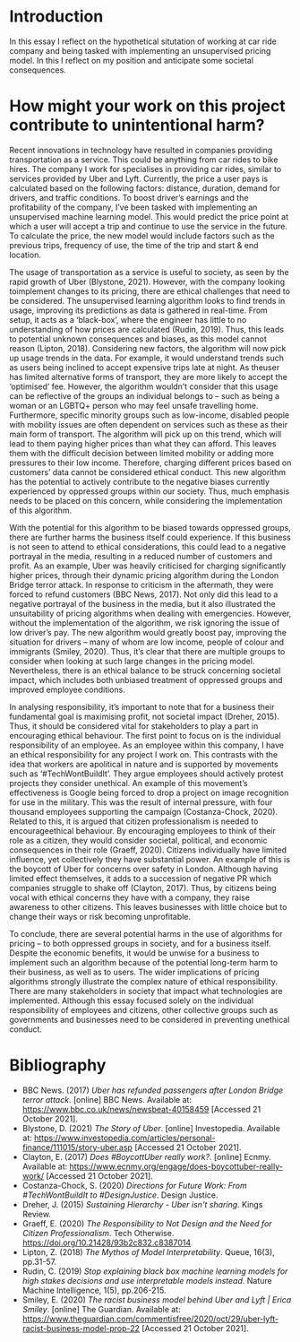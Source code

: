 
# Introduction
In this essay I reflect on the hypothetical situtation of working at car ride company and being tasked with implementing an unsupervised pricing model. In this I reflect on my position and anticipate some societal consequences.

# How might your work on this project contribute to unintentional harm?

Recent innovations in technology have resulted in companies providing transportation as a service. This could be anything from car rides to bike hires. The company I work for specialises in providing car rides, similar to services provided by Uber and Lyft. Currently, the price a user pays is calculated based on the following factors: distance, duration, demand for drivers, and traffic conditions. To boost driver’s earnings and the profitability of the company, I’ve been tasked with implementing an unsupervised machine learning model. This would predict the price point at which a user will accept 
a trip and continue to use the service in the future. To calculate the price, the new model would include factors such as the previous trips, frequency of use, the time of the trip and start & end location.


The usage of transportation as a service is useful to society, as seen by the rapid growth of Uber (Blystone, 2021). However, with the company looking toimplement changes to its pricing, there are ethical challenges that need to be considered. The unsupervised learning algorithm looks to find trends in usage, improving its predictions as data is gathered in real-time. From setup, it acts as a ‘black-box’, where the engineer has little to no understanding of how prices are calculated (Rudin, 2019). Thus, this leads to potential unknown consequences and biases, as this model cannot reason (Lipton, 2018). Considering new factors, the algorithm will now pick up usage trends in the data. For example, it would understand trends such as users being inclined to accept expensive trips late at night. As theuser has limited alternative forms of transport, they are more likely to accept the ‘optimised’ fee. However, the algorithm wouldn’t consider that this usage can be reflective of the groups an individual belongs to – such as being a woman or an LGBTQ+ person who may feel unsafe travelling home. Furthermore, specific minority groups such as low-income, disabled people with mobility issues are often dependent on services such as these as their main form of transport. The 
algorithm will pick up on this trend, which will lead to them paying higher prices than what they can afford. This leaves them with the difficult decision between limited mobility or adding more pressures to their low income. Therefore, charging different prices based on customers’ data cannot be considered ethical conduct. This new algorithm has the potential to actively contribute to the negative biases currently experienced by oppressed groups within our society. Thus, much emphasis needs to be placed on this concern, while considering the implementation of this algorithm.

With the potential for this algorithm to be biased towards oppressed groups, there are further harms the business itself could experience. If this business is not seen to attend to ethical considerations, this could lead to a negative portrayal in the media, resulting in a reduced number of customers and profit. As an example, Uber was heavily criticised for charging significantly higher prices, through their dynamic pricing algorithm during the London Bridge terror attack. In response to criticism in the aftermath, they were forced to refund customers (BBC News, 2017). Not only did this lead to a negative portrayal of the business in the media, but it also illustrated the unsuitability of pricing algorithms when dealing with emergencies. However, without the implementation of the algorithm, we risk ignoring the issue of low driver’s pay. The new algorithm would greatly boost pay, improving the situation for drivers – many of whom are low income, people of colour and immigrants (Smiley, 2020). Thus, it’s clear that there are multiple groups to consider when looking at such large changes in the pricing model. Nevertheless, there is an ethical balance to be struck concerning societal impact, which includes both unbiased treatment of oppressed groups and improved employee conditions.


In analysing responsibility, it’s important to note that for a business their fundamental goal is maximising profit, not societal impact (Dreher, 2015). Thus, it should be considered vital for stakeholders to play a part in encouraging ethical behaviour. The first point to focus on is the individual responsibility of an employee. As an employee within this company, I have an ethical responsibility for any project I work on. This contrasts with the idea that workers are apolitical in nature and is supported by movements such as ‘#TechWontBuildIt’. They argue employees should actively protest projects they consider unethical. An example of this movement’s effectiveness is Google being forced to drop a project on image recognition for use in the military. This was the result of internal pressure, with four thousand employees supporting the campaign (Costanza-Chock, 2020). Related to this, it is argued that citizen professionalism is needed to encourageethical behaviour. By encouraging employees to think of their role as a citizen, they would consider societal, political, and economic consequences in their role (Graeff, 2020). Citizens individually have limited influence, yet collectively they have substantial power. An example of this is the boycott of Uber for concerns over safety in London. Although having limited effect themselves, it adds to a succession of negative PR which companies struggle to shake off (Clayton, 2017). Thus, by citizens being vocal with ethical concerns they have with a company, they raise awareness to other citizens. This leaves businesses with little choice but to change their ways or risk becoming unprofitable.

To conclude, there are several potential harms in the use of algorithms for pricing – to both 
oppressed groups in society, and for a business itself. Despite the economic benefits, it would be 
unwise for a business to implement such an algorithm because of the potential long-term harm to 
their business, as well as to users. The wider implications of pricing algorithms strongly illustrate the 
complex nature of ethical responsibility. There are many stakeholders in society that impact what 
technologies are implemented. Although this essay focused solely on the individual responsibility of 
employees and citizens, other collective groups such as governments and businesses need to be 
considered in preventing unethical conduct.


# Bibliography
- BBC News. (2017) *Uber has refunded passengers after London Bridge terror attack*. [online] BBC News. Available at: <https://www.bbc.co.uk/news/newsbeat-40158459> [Accessed 21 October 2021].
- Blystone, D. (2021) *The Story of Uber*. [online] Investopedia. Available at: <https://www.investopedia.com/articles/personal-finance/111015/story-uber.asp> [Accessed 21 October 2021].
- Clayton, E. (2017) *Does #BoycottUber really work?*. [online] Ecnmy. Available at: <https://www.ecnmy.org/engage/does-boycottuber-really-work/> [Accessed 21 October 2021].
- Costanza-Chock, S. (2020) *Directions for Future Work: From #TechWontBuildIt to #DesignJustice*. Design Justice.
- Dreher, J. (2015) *Sustaining Hierarchy - Uber isn't sharing*. Kings Review.
- Graeff, E. (2020) *The Responsibility to Not Design and the Need for Citizen Professionalism*. Tech Otherwise. https://doi.org/10.21428/93b2c832.c8387014
- Lipton, Z. (2018) *The Mythos of Model Interpretability*. Queue, 16(3), pp.31-57.
- Rudin, C. (2019) *Stop explaining black box machine learning models for high stakes decisions and use interpretable models instead*. Nature Machine Intelligence, 1(5), pp.206-215.
- Smiley, E. (2020) *The racist business model behind Uber and Lyft | Erica Smiley*. [online] The Guardian. Available at: <https://www.theguardian.com/commentisfree/2020/oct/29/uber-lyft-racist-business-model-prop-22> [Accessed 21 October 2021].
